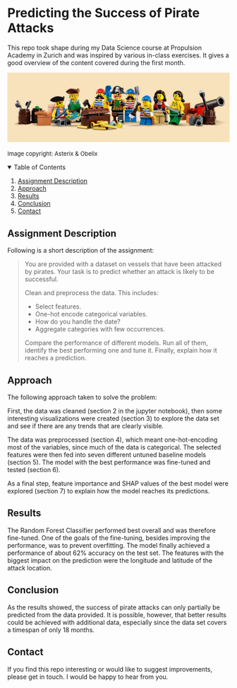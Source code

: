 # Predicting the Success of Pirate Attacks

This repo took shape during my Data Science course at Propulsion Academy in Zurich and was inspired by various in-class exercises. It gives a good overview of the content covered during the first month.

![](lego_pirates.jpg)

<font size = "2"> Image copyright: Asterix & Obelix </font>

<!-- TABLE OF CONTENTS -->
<details open="open">
  <summary>Table of Contents</summary>
  <ol>
    <li><a href="#assignment-description">Assignment Description</a></li>
    <li><a href="#approach">Approach</a></li>
    <li><a href="#results">Results</a></li>
    <li><a href="#conclusion">Conclusion</a></li>
    <li><a href="#contact">Contact</a></li>
  </ol>
</details>

<!-- Assignment Description -->
## Assignment Description

Following is a short description of the assignment:

>You are provided with a dataset on vessels that have been attacked by pirates. Your task is to predict whether an attack is likely to be successful.
>
>Clean and preprocess the data. This includes:
>- Select features.
>- One-hot encode categorical variables.
>- How do you handle the date?
>- Aggregate categories with few occurrences.
>
>Compare the performance of different models. Run all of them, identify the best performing one and tune it. Finally, explain how it reaches a prediction. </font>

<!-- Approach -->
## Approach

The following approach taken to solve the problem: 

First, the data was cleaned (section 2 in the jupyter notebook), then some interesting visualizations were created (section 3) to explore the data set and see if there are any trends that are clearly visible.

The data was preprocessed (section 4), which meant one-hot-encoding most of the variables, since much of the data is categorical. The selected features were then fed into seven different untuned baseline models (section 5). The model with the best performance was fine-tuned and tested (section 6).

As a final step, feature importance and SHAP values of the best model were explored (section 7) to explain how the model reaches its predictions.

<!-- Results -->
## Results

The Random Forest Classifier performed best overall and was therefore fine-tuned. One of the goals of the fine-tuning, besides improving the performance, was to prevent overfitting. The model finally achieved a performance of about 62% accuracy on the test set. The features with the biggest impact on the prediction were the longitude and latitude of the attack location.

<!-- Conclusion -->
## Conclusion

As the results showed, the success of pirate attacks can only partially be predicted from the data provided. It is possible, however, that better results could be achieved with additional data, especially since the data set covers a timespan of only 18 months.

<!-- Contact -->
## Contact

If you find this repo interesting or would like to suggest improvements, please get in touch. I would be happy to hear from you.
